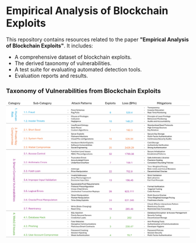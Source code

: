 # Empirical Analysis of Blockchain Exploits

This repository contains resources related to the paper **"Empirical Analysis of Blockchain Exploits"**. It includes:
- A comprehensive dataset of blockchain exploits.
- The derived taxonomy of vulnerabilities.
- A test suite for evaluating automated detection tools.
- Evaluation reports and results.

### Taxonomy of Vulnerabilities from Blockchain Exploits

<img src="1.%20Blockchain%20Exploits/Taxonomy.png" alt="Taxonomy of Blockchain Exploits" style="max-width: 100%; height: auto;"/>


